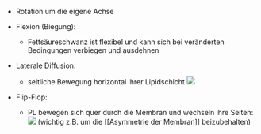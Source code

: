 - Rotation um die eigene Achse 
- Flexion (Biegung):
	- Fettsäureschwanz ist flexibel und kann sich bei veränderten Bedingungen verbiegen und ausdehnen 
- Laterale Diffusion:
	- seitliche Bewegung horizontal ihrer Lipidschicht 
![](Pasted%20image%2020231023104927.png)

- Flip-Flop:
	- PL bewegen sich quer durch die Membran und wechseln ihre Seiten: 
	![](Pasted%20image%2020231023104905.png)
	(wichtig z.B. um die [[Asymmetrie der Membran]] beizubehalten)